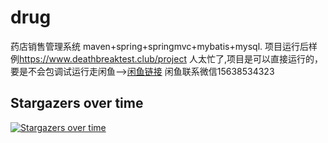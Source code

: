 # drug
药店销售管理系统
maven+spring+springmvc+mybatis+mysql.
项目运行后样例<https://www.deathbreaktest.club/project>
人太忙了,项目是可以直接运行的，要是不会包调试运行走闲鱼-->[闲鱼链接](https://m.tb.cn/h.TerCY4Z?tk=arU43wjdhgw) 闲鱼联系微信15638534323

## Stargazers over time
[![Stargazers over time](https://starchart.cc/deathbreak/drug.svg?variant=dark)](https://starchart.cc/deathbreak/drug)
